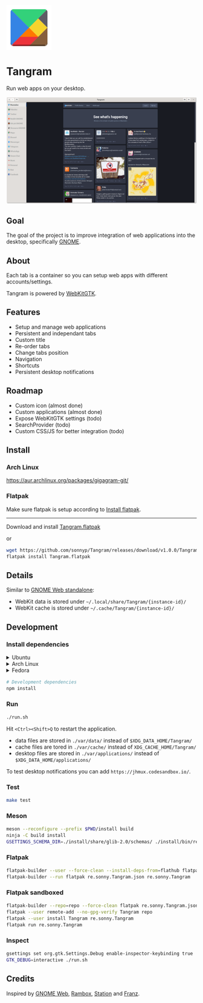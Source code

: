 <img style="vertical-align: middle;" src="data/icons/hicolor/scalable/apps/re.sonny.Tangram.svg" width="120" height="120">

# Tangram

Run web apps on your desktop.

![screenshot](data/appdata/screenshot.png)

## Goal

The goal of the project is to improve integration of web applications into the desktop, specifically [GNOME](https://www.gnome.org/).

## About

Each tab is a container so you can setup web apps with different accounts/settings.

Tangram is powered by [WebKitGTK](https://webkitgtk.org/).

## Features

- Setup and manage web applications
  <!-- - Custom icon -->
- Persistent and independant tabs
- Custom title
- Re-order tabs
- Change tabs position
- Navigation
- Shortcuts
- Persistent desktop notifications

## Roadmap

- Custom icon (almost done)
- Custom applications (almost done)
- Expose WebKitGTK settings (todo)
- SearchProvider (todo)
- Custom CSS/JS for better integration (todo)

<!-- Disabled for now, enable with TANGRAM_ENABLE_CUSTOM_APPLICATIONS=true -->
<!-- use at your own risk -->
<!--
### Custom applications

You can create custom applications with one or multiple tabs. They work the same as the main instance.

See demo: https://www.youtube.com/watch?v=y9MIXn4Iw70

You can create a custom application by

- dragging the tab out (see demo)
- right click on the tab
- via the application menu -->

## Install

### Arch Linux

https://aur.archlinux.org/packages/gigagram-git/

### Flatpak

Make sure flatpak is setup according to [Install flatpak](https://flatpak.org/setup/).

---

Download and install
[Tangram.flatpak](https://github.com/sonnyp/Tangram/releases/download/v1.0.0/Tangram.flatpak)

or

```sh
wget https://github.com/sonnyp/Tangram/releases/download/v1.0.0/Tangram.flatpak
flatpak install Tangram.flatpak
```

## Details

Similar to [GNOME Web standalone](https://fedoramagazine.org/standalone-web-applications-gnome-web/):

- WebKit data is stored under `~/.local/share/Tangram/{instance-id}/`
- WebKit cache is stored under `~/.cache/Tangram/{instance-id}/`

## Development

### Install dependencies

<details>
 <summary>Ubuntu</summary>
 <code>
 sudo apt install npm libglib2.0-dev-bin flatpak-builder
 </code>
</details>

<details>
 <summary>Arch Linux</summary>
 <code>
 sudo pacman -S npm glib2 flatpak-builder
 </code>
</details>

<details>
  <summary>Fedora</summary>
  <code>
  sudo dnf install npm glib2-devel flatpak-builder
  </code>
</details>

```sh
# Development dependencies
npm install
```

### Run

```sh
./run.sh
```

Hit `<Ctrl><Shift>Q` to restart the application.

- data files are stored in `./var/data/` instead of `$XDG_DATA_HOME/Tangram/`
- cache files are tored in `./var/cache/` instead of `XDG_CACHE_HOME/Tangram/`
- desktop files are stored in `./var/applications/` instead of `$XDG_DATA_HOME/applications/`

To test desktop notifications you can add `https://jhmux.codesandbox.io/`.

### Test

```sh
make test
```

### Meson

```sh
meson --reconfigure --prefix $PWD/install build
ninja -C build install
GSETTINGS_SCHEMA_DIR=./install/share/glib-2.0/schemas/ ./install/bin/re.sonny.Tangram
```

### Flatpak

```sh
flatpak-builder --user --force-clean --install-deps-from=flathub flatpak re.sonny.Tangram.json
flatpak-builder --run flatpak re.sonny.Tangram.json re.sonny.Tangram
```

### Flatpak sandboxed

```sh
flatpak-builder --repo=repo --force-clean flatpak re.sonny.Tangram.json
flatpak --user remote-add --no-gpg-verify Tangram repo
flatpak --user install Tangram re.sonny.Tangram
flatpak run re.sonny.Tangram
```

### Inspect

```sh
gsettings set org.gtk.Settings.Debug enable-inspector-keybinding true
GTK_DEBUG=interactive ./run.sh
```

## Credits

Inspired by [GNOME Web](https://wiki.gnome.org/Apps/Web), [Rambox](https://rambox.pro/#home), [Station](https://getstation.com/) and [Franz](https://meetfranz.com/).
